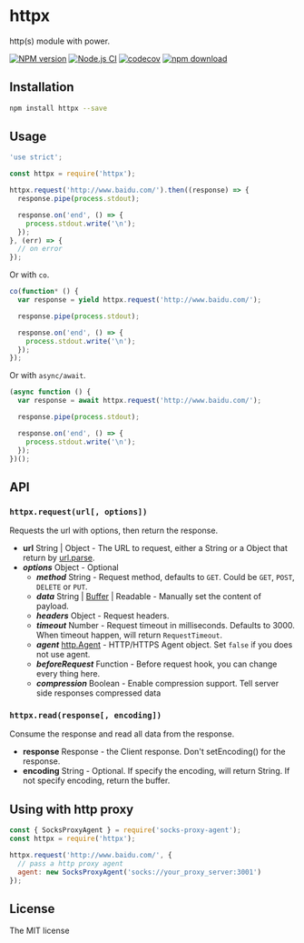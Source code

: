 # httpx

http(s) module with power.

[![NPM version][npm-image]][npm-url]
[![Node.js CI](https://github.com/JacksonTian/httpx/actions/workflows/node.js.yml/badge.svg)](https://github.com/JacksonTian/httpx/actions/workflows/node.js.yml)
[![codecov][cov-image]][cov-url]
[![npm download][download-image]][download-url]

[npm-image]: https://img.shields.io/npm/v/httpx.svg?style=flat-square
[npm-url]: https://npmjs.org/package/httpx
[cov-image]: https://codecov.io/gh/JacksonTian/httpx/branch/master/graph/badge.svg
[cov-url]: https://codecov.io/gh/JacksonTian/httpx
[download-image]: https://img.shields.io/npm/dm/httpx.svg?style=flat-square
[download-url]: https://npmjs.org/package/httpx

## Installation

```bash
npm install httpx --save
```

## Usage

```js
'use strict';

const httpx = require('httpx');

httpx.request('http://www.baidu.com/').then((response) => {
  response.pipe(process.stdout);

  response.on('end', () => {
    process.stdout.write('\n');
  });
}, (err) => {
  // on error
});
```

Or with `co`.

```js
co(function* () {
  var response = yield httpx.request('http://www.baidu.com/');

  response.pipe(process.stdout);

  response.on('end', () => {
    process.stdout.write('\n');
  });
});
```

Or with `async/await`.

```js
(async function () {
  var response = await httpx.request('http://www.baidu.com/');

  response.pipe(process.stdout);

  response.on('end', () => {
    process.stdout.write('\n');
  });
})();
```

## API

### `httpx.request(url[, options])`

Requests the url with options, then return the response.

- **url** String | Object - The URL to request, either a String or a Object that return by [url.parse](http://nodejs.org/api/url.html#url_url_parse_urlstr_parsequerystring_slashesdenotehost).
- ***options*** Object - Optional
  - ***method*** String - Request method, defaults to `GET`. Could be `GET`, `POST`, `DELETE` or `PUT`.
  - ***data*** String | [Buffer](http://nodejs.org/api/buffer.html) | Readable - Manually set the content of payload.
  - ***headers*** Object - Request headers.
  - ***timeout*** Number - Request timeout in milliseconds. Defaults to 3000. When timeout happen, will return `RequestTimeout`.
  - ***agent*** [http.Agent](http://nodejs.org/api/http.html#http_class_http_agent) - HTTP/HTTPS Agent object.
      Set `false` if you does not use agent.
  - ***beforeRequest*** Function - Before request hook, you can change every thing here.
  - ***compression*** Boolean - Enable compression support. Tell server side responses compressed data

### `httpx.read(response[, encoding])`

Consume the response and read all data from the response.

- **response** Response - the Client response. Don't setEncoding() for the response.
- **encoding** String - Optional. If specify the encoding, will return String. If not specify encoding, return the buffer.

## Using with http proxy

```js
const { SocksProxyAgent } = require('socks-proxy-agent');
const httpx = require('httpx');

httpx.request('http://www.baidu.com/', {
  // pass a http proxy agent
  agent: new SocksProxyAgent('socks://your_proxy_server:3001')
});
```

## License

The MIT license
